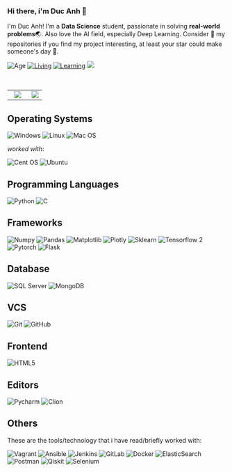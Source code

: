 ### Hi there, i'm Duc Anh 👋

<!--Introduction -->
I'm Duc Anh! I'm a **Data Science** student, passionate in solving **real-world problems**:earth_asia:. Also love the AI field, especially Deep Learning. Consider :star2: my repositories if you find my project interesting, at least your star could make someone's day :pray:.


![Age](https://img.shields.io/badge/age-21-blue)
[![Living](https://img.shields.io/badge/Living-Hanoi%2C%20Vietnam-blue)](https://en.wikipedia.org/wiki/Hanoi)
[![Learning](https://img.shields.io/badge/Learning%20at-National%20Economics%20University-blue)](https://en.neu.edu.vn/)
![](https://komarev.com/ghpvc/?username=Hyprnx&color=brightgreen&style=flat)

<br>

<table>
  <tbody>
    <tr align="center">
      <td align="center" width="60%">
        <span><b><center></center></b></span> 
        <a href="https://github.com/Hyprnx">
          <img src="https://github-readme-stats.vercel.app/api/?username=Hyprnx&show_icons=true&title_color=fff&icon_color=79ff97&text_color=9f9f9f&bg_color=474c4d"/>
        </a>
      </td>
      <td align="center" width="100%">
        <span><b><center></center></b></span> 
        <a href="https://github.com/Hyprnx">
          <img src="https://github-readme-stats.vercel.app/api/top-langs/?username=Hyprnx&theme=radical"/>
        </a>
      </td>
    </tr>
</tbody>
</table>

## Operating Systems
![Windows](https://img.shields.io/badge/-Windows-000000.svg?style=flat&logo=Windows&logoColor=F0F0F0)
![Linux](https://img.shields.io/badge/-Linux-000000.svg?style=flat&logo=Linux&logoColor=F0F0F0)
![Mac OS](https://img.shields.io/badge/mac%20os-000000?style=flat&logo=macos&logoColor=F0F0F0)

*worked with*:

![Cent OS](https://img.shields.io/badge/Cent%20os-002260.svg?style=flat&logo=centos&logoColor=F0F0F0)
![Ubuntu](https://img.shields.io/badge/Ubuntu-E95420.svg?style=flat&logo=ubuntu&logoColor=white)

## Programming Languages
![Python](https://img.shields.io/badge/-Python-9dd3f5.svg?style=flat&logo=Python)
![C](https://img.shields.io/badge/-C-ffffff.svg?style=flat&logo=C)

## Frameworks
![Numpy](https://img.shields.io/badge/-Numpy-55a2e0.svg?style=flat&logo=Numpy)
![Pandas](https://img.shields.io/badge/-Pandas-5d4296.svg?style=flat&logo=Pandas)
![Matplotlib](https://img.shields.io/badge/-Matplotlib-fca862.svg?style=flat&logo=matplotlib)
![Plotly](https://img.shields.io/badge/Plotly-fca862.svg?style=flat&logo=plotly&logoColor=white)
![Sklearn](https://img.shields.io/badge/-Sklearn-d6882f.svg?style=flat&logo=Scikit-learn)
![Tensorflow 2](https://img.shields.io/badge/-Tensorflow-a8502f.svg?style=flat&logo=Tensorflow)
![Pytorch](https://img.shields.io/badge/-Pytorch-a8502f.svg?style=flat&logo=Pytorch)
![Flask](https://img.shields.io/badge/-Flask-black.svg?style=flat&logo=Flask)


## Database
![SQL Server](https://img.shields.io/badge/-SQL-1d586e.svg?style=flat&logo=SQL)
![MongoDB](https://img.shields.io/badge/-MongoDB-2da888.svg?style=flat-square&logo=mongodb)

## VCS
![Git](https://img.shields.io/badge/-Git-black.svg?style=flat-square&logo=git)
![GitHub](https://img.shields.io/badge/-GitHub-181717.svg?style=flat-square&logo=github)

## Frontend
![HTML5](https://img.shields.io/badge/-HTML5-55a2e0.svg?style=flat&logo=html5)

## Editors
![Pycharm](http://img.shields.io/badge/-Pycharm-49e031.svg?style=flat&logo=Pycharm)
![Clion](http://img.shields.io/badge/-Clion-2caba9.svg?style=flat&logo=Clion)

## Others

These are the tools/technology that i have read/briefly worked with:

![Vagrant](https://img.shields.io/badge/vagrant-%231563FF.svg?style=flat&logo=vagrant&logoColor=white)
![Ansible](https://img.shields.io/badge/ansible-%231A1918.svg?style=flat&logo=ansible&logoColor=white)
![Jenkins](https://img.shields.io/badge/jenkins-%232C5263.svg?style=flat&logo=jenkins&logoColor=white)
![GitLab](https://img.shields.io/badge/gitlab-%23181717.svg?style=flat&logo=gitlab&logoColor=white)
![Docker](https://img.shields.io/badge/docker-%230db7ed.svg?style=flat&logo=docker&logoColor=white)
![ElasticSearch](https://img.shields.io/badge/-ElasticSearch-005571?style=flat&logo=elasticsearch)
![Postman](https://img.shields.io/badge/Postman-FF6C37?style=flat&logo=postman&logoColor=white)
![Qiskit](https://img.shields.io/badge/Qiskit-%236929C4.svg?style=flat&logo=Qiskit&logoColor=white)
![Selenium](https://img.shields.io/badge/-selenium-%43B02A?style=flat&logo=selenium&logoColor=white)

<!--
**Hyprnx/Hyprnx** is a ✨ _special_ ✨ repository because its `README.md` (this file) appears on your GitHub profile.

Here are some ideas to get you started:

- 🔭 I’m currently working on ...
- 🌱 I’m currently learning ...
- 👯 I’m looking to collaborate on ...
- 🤔 I’m looking for help with ...
- 💬 Ask me about ...
- 📫 How to reach me: ...
- 😄 Pronouns: ...
- ⚡ Fun fact: ...
-->
